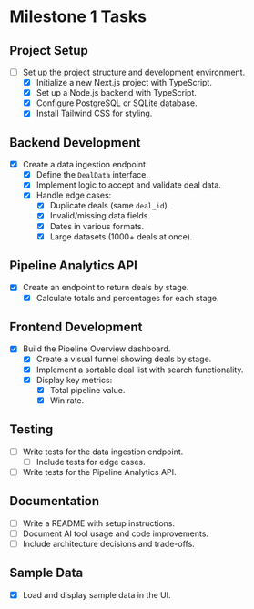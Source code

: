# Milestone 1 Tasks

## Project Setup

- [ ] Set up the project structure and development environment.
  - [x] Initialize a new Next.js project with TypeScript.
  - [x] Set up a Node.js backend with TypeScript.
  - [x] Configure PostgreSQL or SQLite database.
  - [x] Install Tailwind CSS for styling.

## Backend Development

- [x] Create a data ingestion endpoint.
  - [x] Define the `DealData` interface.
  - [x] Implement logic to accept and validate deal data.
  - [x] Handle edge cases:
    - [x] Duplicate deals (same `deal_id`).
    - [x] Invalid/missing data fields.
    - [x] Dates in various formats.
    - [x] Large datasets (1000+ deals at once).

## Pipeline Analytics API

- [x] Create an endpoint to return deals by stage.
  - [x] Calculate totals and percentages for each stage.

## Frontend Development

- [x] Build the Pipeline Overview dashboard.
  - [x] Create a visual funnel showing deals by stage.
  - [x] Implement a sortable deal list with search functionality.
  - [x] Display key metrics:
    - [x] Total pipeline value.
    - [x] Win rate.

## Testing

- [ ] Write tests for the data ingestion endpoint.
  - [ ] Include tests for edge cases.
- [ ] Write tests for the Pipeline Analytics API.

## Documentation

- [ ] Write a README with setup instructions.
- [ ] Document AI tool usage and code improvements.
- [ ] Include architecture decisions and trade-offs.

## Sample Data

- [x] Load and display sample data in the UI.
